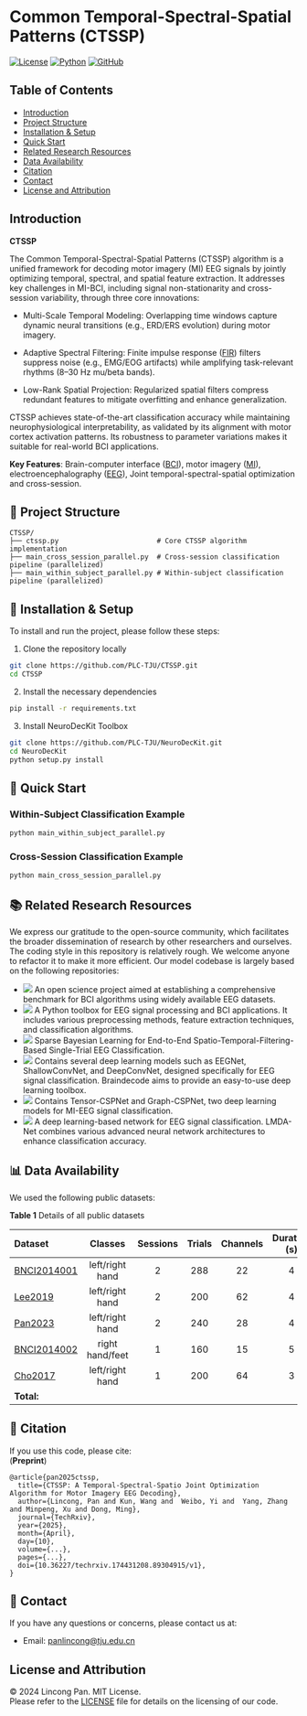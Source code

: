 # Common Temporal-Spectral-Spatial Patterns (CTSSP)

[![License](https://img.shields.io/badge/License-MIT-blue.svg)](https://opensource.org/licenses/MIT)
[![Python](https://img.shields.io/badge/Python-3.10%2B-green.svg)](https://www.python.org/)
[![GitHub](https://img.shields.io/badge/GitHub-NeuroDecKit-red.svg)](https://github.com/PLC-TJU/NeuroDeckit)

## Table of Contents

- [Introduction](#introduction)
- [Project Structure](#-project-structure)
- [Installation & Setup](#-installation--setup)
- [Quick Start](#-quick-start)
- [Related Research Resources](#-related-research-resources)
- [Data Availability](#-data-availability)
- [Citation](#-citation)
- [Contact](#-contact)
- [License and Attribution](#license-and-attribution)

## Introduction

**CTSSP** 

The Common Temporal-Spectral-Spatial Patterns (CTSSP) algorithm is a unified framework for decoding motor imagery (MI) EEG signals by jointly optimizing temporal, spectral, and spatial feature extraction. It addresses key challenges in MI-BCI, including signal non-stationarity and cross-session variability, through three core innovations:

* Multi-Scale Temporal Modeling: Overlapping time windows capture dynamic neural transitions (e.g., ERD/ERS evolution) during motor imagery.

* Adaptive Spectral Filtering: Finite impulse response ([FIR](https://en.wikipedia.org/wiki/Finite_impulse_response)) filters suppress noise (e.g., EMG/EOG artifacts) while amplifying task-relevant rhythms (8–30 Hz mu/beta bands).

* Low-Rank Spatial Projection: Regularized spatial filters compress redundant features to mitigate overfitting and enhance generalization.

CTSSP achieves state-of-the-art classification accuracy while maintaining neurophysiological interpretability, as validated by its alignment with motor cortex activation patterns. Its robustness to parameter variations makes it suitable for real-world BCI applications.

**Key Features**: Brain-computer interface ([BCI](https://en.wikipedia.org/wiki/Brain%E2%80%93computer_interface)), motor imagery ([MI](https://en.wikipedia.org/wiki/Motor_imagery)), electroencephalography ([EEG](https://en.wikipedia.org/wiki/Electroencephalography)), Joint temporal-spectral-spatial optimization and cross-session.

## 📁 Project Structure
```plaintext
CTSSP/
├── ctssp.py                        # Core CTSSP algorithm implementation
├── main_cross_session_parallel.py  # Cross-session classification pipeline (parallelized)
├── main_within_subject_parallel.py # Within-subject classification pipeline (parallelized)

```

## 🔧 Installation & Setup

To install and run the project, please follow these steps:

1. Clone the repository locally
```bash
git clone https://github.com/PLC-TJU/CTSSP.git
cd CTSSP
```

2. Install the necessary dependencies
```bash
pip install -r requirements.txt
```

3. Install NeuroDecKit Toolbox
```bash
git clone https://github.com/PLC-TJU/NeuroDecKit.git
cd NeuroDecKit
python setup.py install
```

## 🚀 Quick Start

### Within-Subject Classification Example
```bash
python main_within_subject_parallel.py 
```

### Cross-Session Classification Example
```bash
python main_cross_session_parallel.py 
```

## 📚 Related Research Resources

We express our gratitude to the open-source community, which facilitates the broader dissemination of research by other researchers and ourselves. The coding style in this repository is relatively rough. We welcome anyone to refactor it to make it more efficient. Our model codebase is largely based on the following repositories:


- [<img src="https://img.shields.io/badge/GitHub-MOABB-b31b1b"></img>](https://github.com/NeuroTechX/moabb) An open science project aimed at establishing a comprehensive benchmark for BCI algorithms using widely available EEG datasets.
- [<img src="https://img.shields.io/badge/GitHub-NeuroDeckit-b31b1b"></img>](https://github.com/PLC-TJU/NeuroDeckit) A Python toolbox for EEG signal processing and BCI applications. It includes various preprocessing methods, feature extraction techniques, and classification algorithms.
- [<img src="https://img.shields.io/badge/GitHub-SBLEST-b31b1b"></img>](https://github.com/EEGdecoding/Code-SBLEST) Sparse Bayesian Learning for End-to-End Spatio-Temporal-Filtering-Based Single-Trial EEG Classification.
- [<img src="https://img.shields.io/badge/GitHub-Braindecode-b31b1b"></img>](https://github.com/braindecode/braindecode) Contains several deep learning models such as EEGNet, ShallowConvNet, and DeepConvNet, designed specifically for EEG signal classification. Braindecode aims to provide an easy-to-use deep learning toolbox.
- [<img src="https://img.shields.io/badge/GitHub-CSPNet-b31b1b"></img>](https://github.com/GeometricBCI/Tensor-CSPNet-and-Graph-CSPNet) Contains Tensor-CSPNet and Graph-CSPNet, two deep learning models for MI-EEG signal classification.
- [<img src="https://img.shields.io/badge/GitHub-LMDANet-b31b1b"></img>](https://github.com/MiaoZhengQing/LMDA-Code) A deep learning-based network for EEG signal classification. LMDA-Net combines various advanced neural network architectures to enhance classification accuracy.

## 📊 Data Availability

We used the following public datasets:

**Table 1** Details of all public datasets

| Dataset                                                |     Classes     | Sessions | Trials | Channels | Duration (s) | Subjects |
| :----------------------------------------------------- | :-------------: | :------: | :----: | :------: | :----------: | :------: |
| [BNCI2014001](https://doi.org/10.3389/fnins.2012.00055)| left/right hand |    2     |  288   |    22    |      4       |    9     |
| [Lee2019](https://doi.org/10.1093/gigascience/giz002)  | left/right hand |    2     |  200   |    62    |      4       |    54    |
| [Pan2023](https://doi.org/10.1088/1741-2552/ad0a01)    | left/right hand |    2     |  240   |    28    |      4       |    14    |
| [BNCI2014002](https://doi.org/10.1515/bmt-2014-0117)   | right hand/feet |    1     |  160   |    15    |      5       |    14    |
| [Cho2017](https://doi.org/10.1093/gigascience/gix034)  | left/right hand |    1     |  200   |    64    |      3       |    52    |
| **Total:**                                             |                 |          |        |          |              |  **143** |


## 📜 Citation
If you use this code, please cite:  
(**Preprint**)
```
@article{pan2025ctssp,
  title={CTSSP: A Temporal-Spectral-Spatio Joint Optimization Algorithm for Motor Imagery EEG Decoding}, 
  author={Lincong, Pan and Kun, Wang and  Weibo, Yi and  Yang, Zhang and Minpeng, Xu and Dong, Ming},
  journal={TechRxiv},
  year={2025},
  month={April},
  day={10},
  volume={...},
  pages={...},
  doi={10.36227/techrxiv.174431208.89304915/v1},
}
```

## 🤝 Contact

If you have any questions or concerns, please contact us at:  
 - Email: panlincong@tju.edu.cn

## License and Attribution

© 2024 Lincong Pan. MIT License.  
Please refer to the [LICENSE](./LICENSE) file for details on the licensing of our code.
